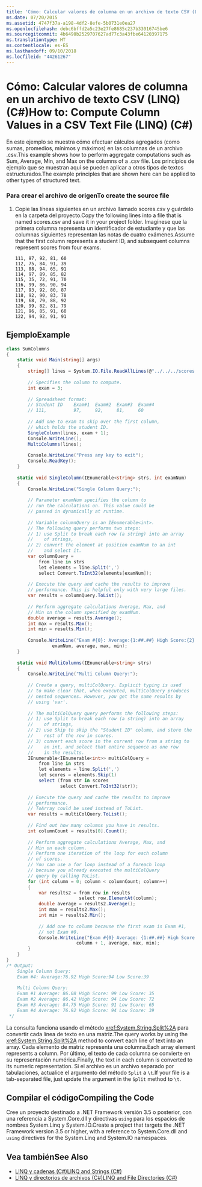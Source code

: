 ```yaml
---
title: 'Cómo: Calcular valores de columna en un archivo de texto CSV (LINQ) (C#)'
ms.date: 07/20/2015
ms.assetid: 4747f37a-a198-4df2-8efe-5b0731e0ea27
ms.openlocfilehash: debc6bffd2a5c23e27fe8685c237b33016745be6
ms.sourcegitcommit: 4b6490b2529707627ad77c3a43fbe64120397175
ms.translationtype: HT
ms.contentlocale: es-ES
ms.lasthandoff: 09/10/2018
ms.locfileid: "44261267"
---
```

# <a name="how-to-compute-column-values-in-a-csv-text-file-linq-c"></a><span data-ttu-id="68c37-102">Cómo: Calcular valores de columna en un archivo de texto CSV (LINQ) (C#)</span><span class="sxs-lookup"><span data-stu-id="68c37-102">How to: Compute Column Values in a CSV Text File (LINQ) (C#)</span></span>
<span data-ttu-id="68c37-103">En este ejemplo se muestra cómo efectuar cálculos agregados (como sumas, promedios, mínimos y máximos) en las columnas de un archivo .csv.</span><span class="sxs-lookup"><span data-stu-id="68c37-103">This example shows how to perform aggregate computations such as Sum, Average, Min, and Max on the columns of a .csv file.</span></span> <span data-ttu-id="68c37-104">Los principios de ejemplo que se muestran aquí se pueden aplicar a otros tipos de textos estructurados.</span><span class="sxs-lookup"><span data-stu-id="68c37-104">The example principles that are shown here can be applied to other types of structured text.</span></span>  
  
### <a name="to-create-the-source-file"></a><span data-ttu-id="68c37-105">Para crear el archivo de origen</span><span class="sxs-lookup"><span data-stu-id="68c37-105">To create the source file</span></span>  
  
1.  <span data-ttu-id="68c37-106">Copie las líneas siguientes en un archivo llamado scores.csv y guárdelo en la carpeta del proyecto.</span><span class="sxs-lookup"><span data-stu-id="68c37-106">Copy the following lines into a file that is named scores.csv and save it in your project folder.</span></span> <span data-ttu-id="68c37-107">Imagínese que la primera columna representa un identificador de estudiante y que las columnas siguientes representan las notas de cuatro exámenes.</span><span class="sxs-lookup"><span data-stu-id="68c37-107">Assume that the first column represents a student ID, and subsequent columns represent scores from four exams.</span></span>  
  
    ```  
    111, 97, 92, 81, 60  
    112, 75, 84, 91, 39  
    113, 88, 94, 65, 91  
    114, 97, 89, 85, 82  
    115, 35, 72, 91, 70  
    116, 99, 86, 90, 94  
    117, 93, 92, 80, 87  
    118, 92, 90, 83, 78  
    119, 68, 79, 88, 92  
    120, 99, 82, 81, 79  
    121, 96, 85, 91, 60  
    122, 94, 92, 91, 91  
    ```  
  
## <a name="example"></a><span data-ttu-id="68c37-108">Ejemplo</span><span class="sxs-lookup"><span data-stu-id="68c37-108">Example</span></span>  
  
```csharp  
class SumColumns  
{  
    static void Main(string[] args)  
    {  
        string[] lines = System.IO.File.ReadAllLines(@"../../../scores.csv");  
  
        // Specifies the column to compute.  
        int exam = 3;  
  
        // Spreadsheet format:  
        // Student ID    Exam#1  Exam#2  Exam#3  Exam#4  
        // 111,          97,     92,     81,     60  
  
        // Add one to exam to skip over the first column,  
        // which holds the student ID.  
        SingleColumn(lines, exam + 1);  
        Console.WriteLine();  
        MultiColumns(lines);  
  
        Console.WriteLine("Press any key to exit");  
        Console.ReadKey();  
    }  
  
    static void SingleColumn(IEnumerable<string> strs, int examNum)  
    {  
        Console.WriteLine("Single Column Query:");  
  
        // Parameter examNum specifies the column to   
        // run the calculations on. This value could be  
        // passed in dynamically at runtime.               
  
        // Variable columnQuery is an IEnumerable<int>.  
        // The following query performs two steps:  
        // 1) use Split to break each row (a string) into an array   
        //    of strings,   
        // 2) convert the element at position examNum to an int  
        //    and select it.  
        var columnQuery =  
            from line in strs  
            let elements = line.Split(',')  
            select Convert.ToInt32(elements[examNum]);  
  
        // Execute the query and cache the results to improve  
        // performance. This is helpful only with very large files.  
        var results = columnQuery.ToList();  
  
        // Perform aggregate calculations Average, Max, and  
        // Min on the column specified by examNum.  
        double average = results.Average();  
        int max = results.Max();  
        int min = results.Min();  
  
        Console.WriteLine("Exam #{0}: Average:{1:##.##} High Score:{2} Low Score:{3}",  
                 examNum, average, max, min);  
    }  
  
    static void MultiColumns(IEnumerable<string> strs)  
    {  
        Console.WriteLine("Multi Column Query:");  
  
        // Create a query, multiColQuery. Explicit typing is used  
        // to make clear that, when executed, multiColQuery produces   
        // nested sequences. However, you get the same results by  
        // using 'var'.  
  
        // The multiColQuery query performs the following steps:  
        // 1) use Split to break each row (a string) into an array   
        //    of strings,   
        // 2) use Skip to skip the "Student ID" column, and store the   
        //    rest of the row in scores.  
        // 3) convert each score in the current row from a string to  
        //    an int, and select that entire sequence as one row   
        //    in the results.  
        IEnumerable<IEnumerable<int>> multiColQuery =  
            from line in strs  
            let elements = line.Split(',')  
            let scores = elements.Skip(1)  
            select (from str in scores  
                    select Convert.ToInt32(str));  
  
        // Execute the query and cache the results to improve  
        // performance.   
        // ToArray could be used instead of ToList.  
        var results = multiColQuery.ToList();  
  
        // Find out how many columns you have in results.  
        int columnCount = results[0].Count();  
  
        // Perform aggregate calculations Average, Max, and  
        // Min on each column.              
        // Perform one iteration of the loop for each column   
        // of scores.  
        // You can use a for loop instead of a foreach loop   
        // because you already executed the multiColQuery   
        // query by calling ToList.  
        for (int column = 0; column < columnCount; column++)  
        {  
            var results2 = from row in results  
                           select row.ElementAt(column);  
            double average = results2.Average();  
            int max = results2.Max();  
            int min = results2.Min();  
  
            // Add one to column because the first exam is Exam #1,  
            // not Exam #0.  
            Console.WriteLine("Exam #{0} Average: {1:##.##} High Score: {2} Low Score: {3}",  
                          column + 1, average, max, min);  
        }  
    }  
}  
/* Output:  
    Single Column Query:  
    Exam #4: Average:76.92 High Score:94 Low Score:39  
  
    Multi Column Query:  
    Exam #1 Average: 86.08 High Score: 99 Low Score: 35  
    Exam #2 Average: 86.42 High Score: 94 Low Score: 72  
    Exam #3 Average: 84.75 High Score: 91 Low Score: 65  
    Exam #4 Average: 76.92 High Score: 94 Low Score: 39  
 */  
```  
  
 <span data-ttu-id="68c37-109">La consulta funciona usando el método <xref:System.String.Split%2A> para convertir cada línea de texto en una matriz.</span><span class="sxs-lookup"><span data-stu-id="68c37-109">The query works by using the <xref:System.String.Split%2A> method to convert each line of text into an array.</span></span> <span data-ttu-id="68c37-110">Cada elemento de matriz representa una columna.</span><span class="sxs-lookup"><span data-stu-id="68c37-110">Each array element represents a column.</span></span> <span data-ttu-id="68c37-111">Por último, el texto de cada columna se convierte en su representación numérica.</span><span class="sxs-lookup"><span data-stu-id="68c37-111">Finally, the text in each column is converted to its numeric representation.</span></span> <span data-ttu-id="68c37-112">Si el archivo es un archivo separado por tabulaciones, actualice el argumento del método `Split` a `\t`.</span><span class="sxs-lookup"><span data-stu-id="68c37-112">If your file is a tab-separated file, just update the argument in the `Split` method to `\t`.</span></span>  
  
## <a name="compiling-the-code"></a><span data-ttu-id="68c37-113">Compilar el código</span><span class="sxs-lookup"><span data-stu-id="68c37-113">Compiling the Code</span></span>  
 <span data-ttu-id="68c37-114">Cree un proyecto destinado a .NET Framework versión 3.5 o posterior, con una referencia a System.Core.dll y directivas `using` para los espacios de nombres System.Linq y System.IO.</span><span class="sxs-lookup"><span data-stu-id="68c37-114">Create a project that targets the .NET Framework  version 3.5 or higher, with a reference to System.Core.dll and `using` directives for the System.Linq and System.IO namespaces.</span></span>  
  
## <a name="see-also"></a><span data-ttu-id="68c37-115">Vea también</span><span class="sxs-lookup"><span data-stu-id="68c37-115">See Also</span></span>

- [<span data-ttu-id="68c37-116">LINQ y cadenas (C#)</span><span class="sxs-lookup"><span data-stu-id="68c37-116">LINQ and Strings (C#)</span></span>](../../../../csharp/programming-guide/concepts/linq/linq-and-strings.md)  
- [<span data-ttu-id="68c37-117">LINQ y directorios de archivos (C#)</span><span class="sxs-lookup"><span data-stu-id="68c37-117">LINQ and File Directories (C#)</span></span>](../../../../csharp/programming-guide/concepts/linq/linq-and-file-directories.md)
